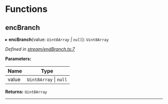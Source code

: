 

# Functions

<a id="encbranch"></a>

##  encBranch

▸ **encBranch**(value: *`Uint8Array` \| `null`*): `Uint8Array`

*Defined in [stream/endBranch.ts:7](https://github.com/polkadot-js/common/blob/ee2fe5e/packages/trie-codec/src/stream/endBranch.ts#L7)*

**Parameters:**

| Name | Type |
| ------ | ------ |
| value | `Uint8Array` \| `null` |

**Returns:** `Uint8Array`

___

